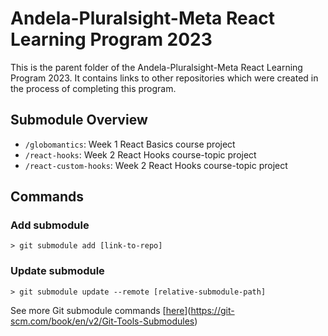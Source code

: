 # Andela-Pluralsight-Meta React Learning Program 2023
This is the parent folder of the Andela-Pluralsight-Meta React Learning Program 2023. It contains links to other repositories which were created in the process of completing this program.

## Submodule Overview
* `/globomantics`: Week 1 React Basics course project
* `/react-hooks`: Week 2 React Hooks course-topic project
* `/react-custom-hooks`: Week 2 React Hooks course-topic project

## Commands
### Add submodule
`> git submodule add [link-to-repo]`

### Update submodule
`> git submodule update --remote [relative-submodule-path]`

See more Git submodule commands [[here](https://git-scm.com/book/en/v2/Git-Tools-Submodules)](https://git-scm.com/book/en/v2/Git-Tools-Submodules)
